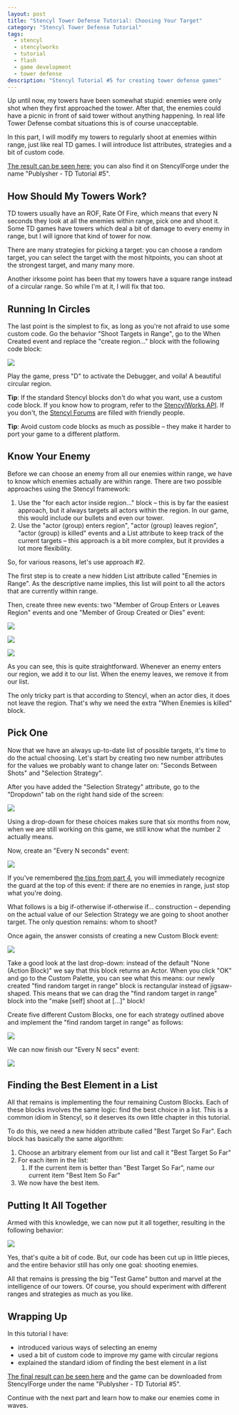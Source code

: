 ```yaml
---
layout: post
title: "Stencyl Tower Defense Tutorial: Choosing Your Target"
category: "Stencyl Tower Defense Tutorial"
tags:
  - stencyl
  - stencylworks
  - tutorial
  - flash
  - game development
  - tower defense
description: "Stencyl Tutorial #5 for creating tower defense games"
---
```


Up until now, my towers have been somewhat stupid: enemies were only shot when they first approached the tower. After
that, the enemies could have a picnic  in front of said tower without anything happening. In real life Tower Defense
combat situations this is of course unacceptable.

In this part, I will modify my towers to regularly shoot at enemies within range,
just like real TD games. I will introduce list attributes, strategies and a bit of custom code.

[The result can be seen here](http://www.stencyl.com/game/play/12575); you can also find it on StencylForge under the
name "Publysher - TD Tutorial #5".

How Should My Towers Work?
--------------------------

TD towers usually have an ROF, Rate Of Fire, which means that every N seconds they look at all the enemies within
range, pick one and shoot it. Some TD games have towers which deal a bit of damage to every enemy in range,
but I will ignore that kind of tower for now.

There are many strategies for picking a target: you can choose a random target, you can select the target with the
most hitpoints, you can shoot at the strongest target, and many many more.

Another irksome point has been that my towers have a square range instead of a circular range. So while I'm at it,
I will fix that too.

Running In Circles
------------------

The last point is the simplest to fix, as long as you're not afraid to use some custom code. Go the behavior "Shoot
Targets in Range", go to the When Created event and replace the "create region..." block with the following code block:

![](/images/stencyl/step5-0.png)

Play the game, press "D" to activate the Debugger, and voila! A beautiful circular region.

**Tip**: If the standard Stencyl blocks don't do what you want, use a custom code block. If you know how to program,
refer to the [StencylWorks API](http://api.stencyl.com/as3/). If you don't, the
[Stencyl Forums](http://community.stencyl.com/) are filled with friendly people.

**Tip**: Avoid custom code blocks as much as possible – they make it harder to port your game to a different platform.

Know Your Enemy
---------------

Before we can choose an enemy from all our enemies within range, we have to know which enemies actually are within
range. There are two possible approaches using the Stencyl framework:

1. Use the "for each actor inside region..." block – this is by far the easiest approach,
   but it always targets all actors within the region. In our game, this would include our bullets and even our tower.
2. Use the "actor (group) enters region", "actor (group) leaves region", "actor (group) is killed" events and a List
   attribute to keep track of the current targets – this approach is a bit more complex,
   but it provides a lot more flexibility.

So, for various reasons, let's use approach #2.

The first step is to create a new hidden List attribute called "Enemies in Range". As the descriptive name implies,
this list will point to all the actors that are currently within range.

Then, create three new events: two "Member of Group Enters or Leaves Region" events and one "Member of Group Created
or Dies" event:

![](/images/stencyl/step5-1.png)

![](/images/stencyl/step5-2.png)

![](/images/stencyl/step5-3.png)

As you can see, this is quite straightforward. Whenever an enemy enters our region,
we add it to our list. When the enemy leaves, we remove it from our list.

The only tricky part is that according to Stencyl, when an actor dies, it does not leave the region. That's why we
need the extra "When Enemies is killed" block.

Pick One
--------

Now that we have an always up-to-date list of possible targets, it's time to do the actual choosing. Let's start by
creating two new number attributes for the values we probably want to change later on: "Seconds Between Shots" and
"Selection Strategy".

After you have added the "Selection Strategy" attribute, go to the "Dropdown" tab on the right hand side of the screen:

![](/images/stencyl/step5-4.png)

Using a drop-down for these choices makes sure that six months from now, when we are still working on this game,
we still know what the number 2 actually means.

Now, create an "Every N seconds" event:

![](/images/stencyl/step5-5.png)


If you've remembered [the tips from part 4](http://blog.publysher.nl/2012/05/stencyl-tower-defense-4-shooting.html),
you will immediately recognize the guard at the top of this event: if there are no enemies in range,
just stop what you're doing.

What follows is a big if-otherwise if-otherwise if... construction – depending on the actual value of our Selection
Strategy we are going to shoot another target. The only question remains: whom to shoot?

Once again, the answer consists of creating a new Custom Block event:

![](/images/stencyl/step5-6.png)

Take a good look at the last drop-down: instead of the default "None (Action Block)" we say that this block returns
an Actor. When you click "OK" and go to the Custom Palette, you can see what this means: our newly created "find
random target in range" block is rectangular instead of jigsaw-shaped. This means that we can drag the "find random
target in range" block into the "make [self] shoot at [...]" block!

Create five different Custom Blocks, one for each strategy outlined above and implement the "find random target in
range" as follows:

![](/images/stencyl/step5-7.png)

We can now finish our "Every N secs" event:

![](/images/stencyl/step5-8.png)

Finding the Best Element in a List
----------------------------------

All that remains is implementing the four remaining Custom Blocks. Each of these blocks involves the same logic: find
 the best choice in a list. This is a common idiom in Stencyl, so it deserves its own little chapter in this tutorial.

To do this, we need a new hidden attribute called "Best Target So Far". Each block has basically the same algorithm:

1. Choose an arbitrary element from our list and call it "Best Target So Far"
2. For each item in the list:
   1. If the current item is better than "Best Target So Far", name our current item "Best Item So Far"
3. We now have the best item.

Putting It All Together
-----------------------

Armed with this knowledge, we can now put it all together, resulting in the following behavior:

![](/images/stencyl/step5-9.png)

Yes, that's quite a bit of code. But, our code has been cut up in little pieces, and the entire behavior still has
only one goal: shooting enemies.

All that remains is pressing the big "Test Game" button and marvel at the intelligence of our towers. Of course,
you should experiment with different ranges and strategies as much as you like.

Wrapping Up
-----------

In this tutorial I have:

- introduced various ways of selecting an enemy
- used a bit of custom code to improve my game with circular regions
- explained the standard idiom of finding the best element in a list

[The final result can be seen here](http://www.stencyl.com/game/play/12575) and the game can be downloaded from
StencylForge under the name "Publysher - TD Tutorial #5".

Continue with the next part and learn how to make our enemies come in waves.

